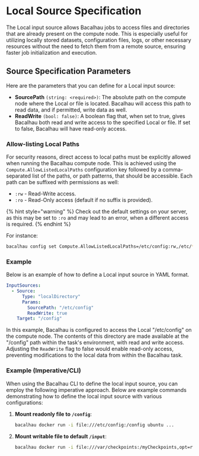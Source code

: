 # Local Source Specification

The Local input source allows Bacalhau jobs to access files and directories that are already present on the compute node. This is especially useful for utilizing locally stored datasets, configuration files, logs, or other necessary resources without the need to fetch them from a remote source, ensuring faster job initialization and execution.

## Source Specification Parameters

Here are the parameters that you can define for a Local input source:

* **SourcePath** `(string: <required>)`: The absolute path on the compute node where the Local or file is located. Bacalhau will access this path to read data, and if permitted, write data as well.
* **ReadWrite** `(bool: false)`: A boolean flag that, when set to true, gives Bacalhau both read and write access to the specified Local or file. If set to false, Bacalhau will have read-only access.

### Allow-listing Local Paths

For security reasons, direct access to local paths must be explicitly allowed when running the Bacalhau compute node. This is achieved using the `Compute.AllowListedLocalPaths` configuration key followed by a comma-separated list of the paths, or path patterns, that should be accessible. Each path can be suffixed with permissions as well:

* `:rw` - Read-Write access.
* `:ro` - Read-Only access (default if no suffix is provided).

{% hint style="warning" %}
Check out the default settings on your server, as this may be set to `:ro` and may lead to an error, when a different access is required.
{% endhint %}

For instance:

```bash
bacalhau config set Compute.AllowListedLocalPaths=/etc/config:rw,/etc/*.conf:ro
```

### Example

Below is an example of how to define a Local input source in YAML format.

```yaml
InputSources:
  - Source:
      Type: "localDirectory"
      Params:
        SourcePath: "/etc/config"
        ReadWrite: true
    Target: "/config"
```

In this example, Bacalhau is configured to access the Local "/etc/config" on the compute node. The contents of this directory are made available at the "/config" path within the task's environment, with read and write access. Adjusting the `ReadWrite` flag to false would enable read-only access, preventing modifications to the local data from within the Bacalhau task.

### Example (Imperative/CLI)

When using the Bacalhau CLI to define the local input source, you can employ the following imperative approach. Below are example commands demonstrating how to define the local input source with various configurations:

1.  **Mount readonly file to `/config`**:

    ```bash
    bacalhau docker run -i file:///etc/config:/config ubuntu ...
    ```
2.  **Mount writable file to default `/input`**:

    ```bash
    bacalhau docker run -i file:///var/checkpoints:/myCheckpoints,opt=rw=true ubuntu ...
    ```
